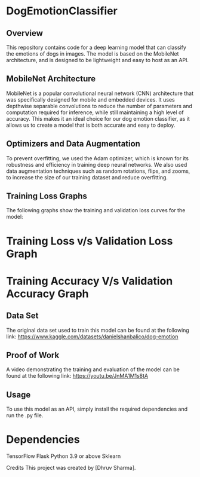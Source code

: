 # DogEmotionClassifier

## Overview
This repository contains code for a deep learning model that can classify the emotions of dogs in images. The model is based on the MobileNet architecture, and is designed to be lightweight and easy to host as an API.

## MobileNet Architecture
MobileNet is a popular convolutional neural network (CNN) architecture that was specifically designed for mobile and embedded devices. It uses depthwise separable convolutions to reduce the number of parameters and computation required for inference, while still maintaining a high level of accuracy. This makes it an ideal choice for our dog emotion classifier, as it allows us to create a model that is both accurate and easy to deploy.

## Optimizers and Data Augmentation
To prevent overfitting, we used the Adam optimizer, which is known for its robustness and efficiency in training deep neural networks. We also used data augmentation techniques such as random rotations, flips, and zooms, to increase the size of our training dataset and reduce overfitting.

## Training Loss Graphs
The following graphs show the training and validation loss curves for the model:

# Training Loss v/s Validation Loss Graph

# Training Accuracy V/s Validation Accuracy Graph

## Data Set
The original data set used to train this model can be found at the following link: https://www.kaggle.com/datasets/danielshanbalico/dog-emotion

## Proof of Work
A video demonstrating the training and evaluation of the model can be found at the following link: https://youtu.be/JnMA1M1s8tA

## Usage
To use this model as an API, simply install the required dependencies and run the .py file.

# Dependencies
TensorFlow
Flask
Python 3.9 or above
Sklearn

Credits
This project was created by [Dhruv Sharma].
